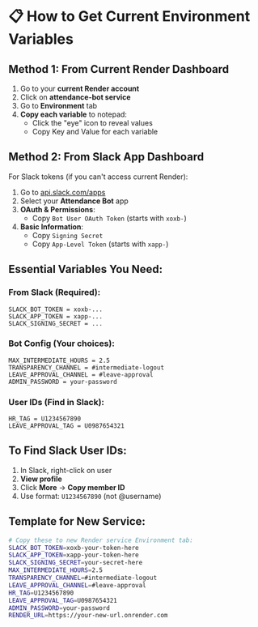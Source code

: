 # 📋 How to Get Current Environment Variables

## Method 1: From Current Render Dashboard
1. Go to your **current Render account**
2. Click on **attendance-bot service**
3. Go to **Environment** tab
4. **Copy each variable** to notepad:
   - Click the "eye" icon to reveal values
   - Copy Key and Value for each variable

## Method 2: From Slack App Dashboard  
For Slack tokens (if you can't access current Render):

1. Go to [api.slack.com/apps](https://api.slack.com/apps)
2. Select your **Attendance Bot** app
3. **OAuth & Permissions**:
   - Copy `Bot User OAuth Token` (starts with `xoxb-`)
4. **Basic Information**:
   - Copy `Signing Secret` 
   - Copy `App-Level Token` (starts with `xapp-`)

## Essential Variables You Need:

### From Slack (Required):
```
SLACK_BOT_TOKEN = xoxb-...
SLACK_APP_TOKEN = xapp-...
SLACK_SIGNING_SECRET = ...
```

### Bot Config (Your choices):
```
MAX_INTERMEDIATE_HOURS = 2.5
TRANSPARENCY_CHANNEL = #intermediate-logout  
LEAVE_APPROVAL_CHANNEL = #leave-approval
ADMIN_PASSWORD = your-password
```

### User IDs (Find in Slack):
```
HR_TAG = U1234567890
LEAVE_APPROVAL_TAG = U0987654321
```

## To Find Slack User IDs:
1. In Slack, right-click on user
2. **View profile**
3. Click **More** → **Copy member ID**
4. Use format: `U1234567890` (not @username)

## Template for New Service:
```bash
# Copy these to new Render service Environment tab:
SLACK_BOT_TOKEN=xoxb-your-token-here
SLACK_APP_TOKEN=xapp-your-token-here  
SLACK_SIGNING_SECRET=your-secret-here
MAX_INTERMEDIATE_HOURS=2.5
TRANSPARENCY_CHANNEL=#intermediate-logout
LEAVE_APPROVAL_CHANNEL=#leave-approval
HR_TAG=U1234567890
LEAVE_APPROVAL_TAG=U0987654321
ADMIN_PASSWORD=your-password
RENDER_URL=https://your-new-url.onrender.com
```
